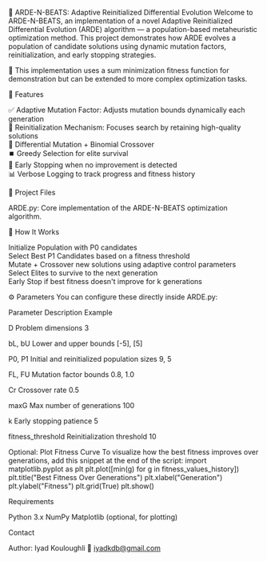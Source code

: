 🧠 ARDE-N-BEATS: Adaptive Reinitialized Differential Evolution
Welcome to ARDE-N-BEATS, an implementation of a novel Adaptive Reinitialized Differential Evolution (ARDE) algorithm — a population-based metaheuristic optimization method. This project demonstrates how ARDE evolves a population of candidate solutions using dynamic mutation factors, reinitialization, and early stopping strategies.

🔬 This implementation uses a sum minimization fitness function for demonstration but can be extended to more complex optimization tasks.


🚀 Features

✅ Adaptive Mutation Factor: Adjusts mutation bounds dynamically each generation  
🔁 Reinitialization Mechanism: Focuses search by retaining high-quality solutions  
🧬 Differential Mutation + Binomial Crossover  
⏹️ Greedy Selection for elite survival  
🛑 Early Stopping when no improvement is detected  
📊 Verbose Logging to track progress and fitness history


📂 Project Files

ARDE.py: Core implementation of the ARDE-N-BEATS optimization algorithm.


🧠 How It Works

Initialize Population with P0 candidates  
Select Best P1 Candidates based on a fitness threshold  
Mutate + Crossover new solutions using adaptive control parameters  
Select Elites to survive to the next generation  
Early Stop if best fitness doesn't improve for k generations


⚙️ Parameters
You can configure these directly inside ARDE.py:



Parameter
Description
Example



D
Problem dimensions
3


bL, bU
Lower and upper bounds
[-5], [5]


P0, P1
Initial and reinitialized population sizes
9, 5


FL, FU
Mutation factor bounds
0.8, 1.0


Cr
Crossover rate
0.5


maxG
Max number of generations
100


k
Early stopping patience
5


fitness_threshold
Reinitialization threshold
10



Optional: Plot Fitness Curve
To visualize how the best fitness improves over generations, add this snippet at the end of the script:
import matplotlib.pyplot as plt
plt.plot([min(g) for g in fitness_values_history])
plt.title("Best Fitness Over Generations")
plt.xlabel("Generation")
plt.ylabel("Fitness")
plt.grid(True)
plt.show()


Requirements

Python 3.x
NumPy
Matplotlib (optional, for plotting)


Contact

Author: Iyad Kouloughli
📧 iyadkdb@gmail.com
